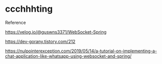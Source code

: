 # ccchhhting
Reference

https://velog.io/@guswns3371/WebSocket-Spring

https://dev-gorany.tistory.com/212

https://nulpointerexception.com/2019/05/14/a-tutorial-on-implementing-a-chat-application-like-whatsapp-using-websocket-and-spring/


